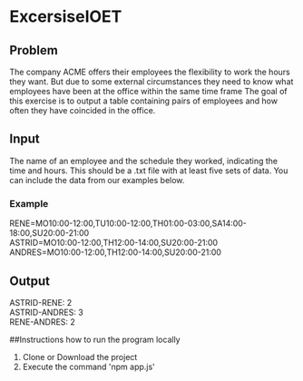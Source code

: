 # ExcersiseIOET

## Problem
The company ACME offers their employees the flexibility to work the hours they want. But due to some external circumstances they need to know what employees have been at the office within the same time frame
The goal of this exercise is to output a table containing pairs of employees and how often they have coincided in the office.

## Input
The name of an employee and the schedule they worked, indicating the time and hours. This should be a .txt file with at least five sets of data. You can include the data from our examples below.

### Example 
RENE=MO10:00-12:00,TU10:00-12:00,TH01:00-03:00,SA14:00-18:00,SU20:00-21:00\
ASTRID=MO10:00-12:00,TH12:00-14:00,SU20:00-21:00\
ANDRES=MO10:00-12:00,TH12:00-14:00,SU20:00-21:00 

## Output
ASTRID-RENE: 2 \
ASTRID-ANDRES: 3 \
RENE-ANDRES: 2

##Instructions how to run the program locally

1. Clone or Download the project
2. Execute the command 'npm app.js'

